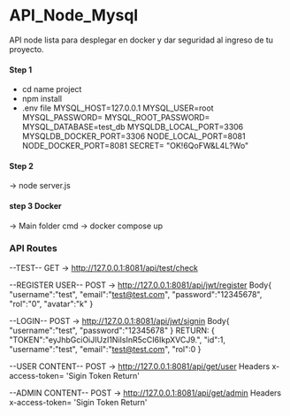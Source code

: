 # API_Node_Mysql

API node lista para desplegar en docker y dar seguridad al ingreso de tu proyecto.

#### Step 1 ####

- cd name project
- npm install
- .env file
    MYSQL_HOST=127.0.0.1
    MYSQL_USER=root
    MYSQL_PASSWORD=
    MYSQL_ROOT_PASSWORD=
    MYSQL_DATABASE=test_db
    MYSQLDB_LOCAL_PORT=3306
    MYSQLDB_DOCKER_PORT=3306
    NODE_LOCAL_PORT=8081
    NODE_DOCKER_PORT=8081
    SECRET= "OK!6QoFW&L4L?Wo"

#### Step 2

-> node server.js

#### step 3 Docker

-> Main folder cmd 
-> docker compose up

### API Routes

--TEST--
GET -> http://127.0.0.1:8081/api/test/check

--REGISTER USER--
POST -> http://127.0.0.1:8081/api/jwt/register
  Body{
    "username":"test",
    "email":"test@test.com",
    "password":"12345678",
    "rol":"0",
    "avatar":"k"
  }

--LOGIN--
POST -> http://127.0.0.1:8081/api/jwt/signin
  Body{
    "username":"test",
    "password":"12345678"
  }
RETURN:
  {
    "TOKEN":"eyJhbGciOiJIUzI1NiIsInR5cCI6IkpXVCJ9.",
    "id":1,
    "username":"test",
    "email":"test@test.com",
    "rol":0
  }

--USER CONTENT--
POST -> http://127.0.0.1:8081/api/get/user
  Headers
  x-access-token= 'Sigin Token Return'

--ADMIN CONTENT--
POST -> http://127.0.0.1:8081/api/get/admin
  Headers
  x-access-token= 'Sigin Token Return'
